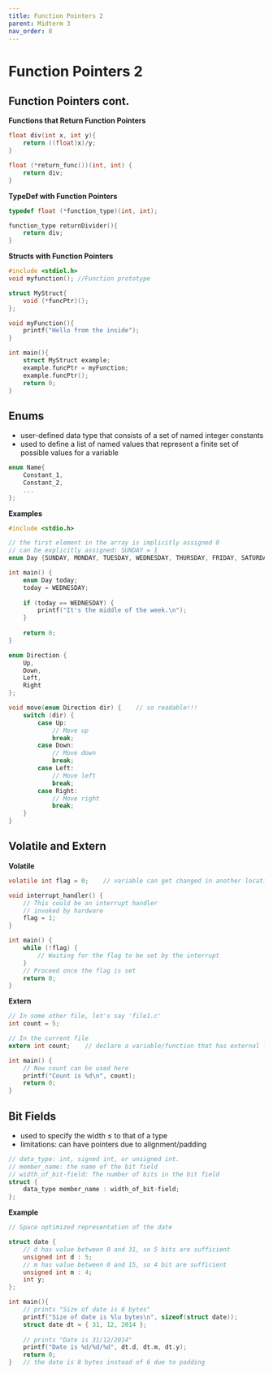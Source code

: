 ```yaml
---
title: Function Pointers 2
parent: Midterm 3
nav_order: 8
---
```

# Function Pointers 2
## Function Pointers cont.
**Functions that Return Function Pointers**
```C
float div(int x, int y){
	return ((float)x)/y;
}

float (*return_func())(int, int) {
	return div;
}
```

**TypeDef with Function Pointers**
```C
typedef float (*function_type)(int, int);

function_type returnDivider(){
	return div;
}
```

**Structs with Function Pointers**
```C
#include <stdiol.h>
void myfunction(); //Function prototype

struct MyStruct{
	void (*funcPtr)();
};

void myFunction(){
	printf("Hello from the inside");
}

int main(){
	struct MyStruct example;
	example.funcPtr = myFunction;
	example.funcPtr();
	return 0;
}
```
## Enums
- user-defined data type that consists of a set of named integer constants
- used to define a list of named values that represent a finite set of possible values for a variable
```C
enum Name{
	Constant_1,
	Constant_2,
	...
};
```

 **Examples**
```C
#include <stdio.h>

// the first element in the array is implicitly assigned 0
// can be explicitly assigned: SUNDAY = 1
enum Day {SUNDAY, MONDAY, TUESDAY, WEDNESDAY, THURSDAY, FRIDAY, SATURDAY};

int main() {
	enum Day today;
	today = WEDNESDAY;
	
	if (today == WEDNESDAY) {
		printf("It's the middle of the week.\n");
	}
	
	return 0;
} 
```

```C
enum Direction {
	Up,
	Down,
	Left,
	Right
};

void move(enum Direction dir) {    // so readable!!!
	switch (dir) {
		case Up:
			// Move up
			break;
		case Down:
			// Move down
			break;
		case Left:
			// Move left
			break;
		case Right:
			// Move right
			break;
	}
}
```
## Volatile and Extern
**Volatile**
```C 
volatile int flag = 0;    // variable can get changed in another location

void interrupt_handler() {
	// This could be an interrupt handler
	// invoked by hardware
	flag = 1;
}

int main() {
	while (!flag) {
		// Waiting for the flag to be set by the interrupt
	} 
	// Proceed once the flag is set
	return 0;
}
```

**Extern**
```C
// In some other file, let's say 'file1.c'
int count = 5;

// In the current file
extern int count;    // declare a variable/function that has external linkage

int main() {
	// Now count can be used here
	printf("Count is %d\n", count);
	return 0;
}
```
## Bit Fields
- used to specify the width ≤ to that of a type
- limitations: can have pointers due to alignment/padding
```C
// data_type: int, signed int, or unsigned int.
// member_name: the name of the bit field
// width_of_bit-field: The number of bits in the bit field
struct {
	data_type member_name : width_of_bit-field;
};
```

**Example**
```C
// Space optimized representation of the date

struct date {
	// d has value between 0 and 31, so 5 bits are sufficient
	unsigned int d : 5;
	// m has value between 0 and 15, so 4 bit are sufficient
	unsigned int m : 4;
	int y;
};

int main(){
	// prints "Size of date is 8 bytes"
	printf("Size of date is %lu bytes\n", sizeof(struct date));
	struct date dt = { 31, 12, 2014 };
	
	// prints "Date is 31/12/2014"
	printf("Date is %d/%d/%d", dt.d, dt.m, dt.y); 
	return 0;
}   // the date is 8 bytes instead of 6 due to padding
```
